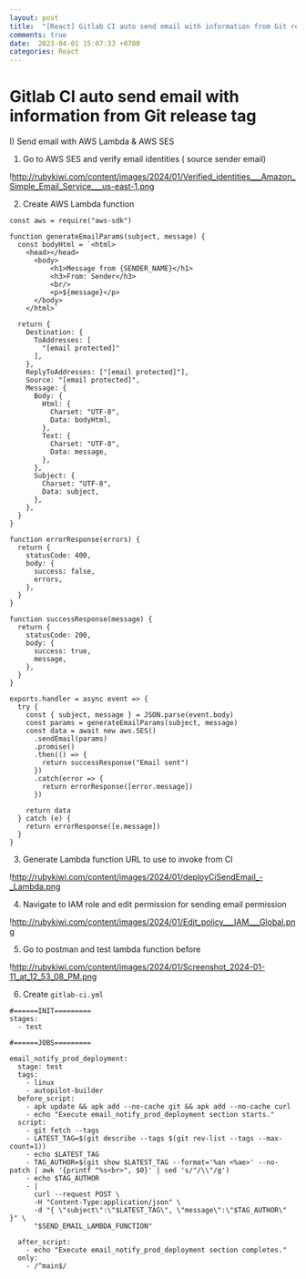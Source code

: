 ```yaml
---
layout: post
title:  "[React] Gitlab CI auto send email with information from Git release tag"
comments: true
date:  2023-04-01 15:07:33 +0700
categories: React
---
```


# Gitlab CI auto send email with information from Git release tag


I) Send email with AWS Lambda & AWS SES

1) Go to AWS SES and verify email identities ( source sender email)

!http://rubykiwi.com/content/images/2024/01/Verified_identities___Amazon_Simple_Email_Service___us-east-1.png

2) Create AWS Lambda function

```
const aws = require("aws-sdk")

function generateEmailParams(subject, message) {
  const bodyHtml = `<html>
    <head></head>
      <body>
          <h1>Message from {SENDER_NAME}</h1>
          <h3>From: Sender</h3>
          <br/>
          <p>${message}</p>
      </body>
    </html>`

  return {
    Destination: {
      ToAddresses: [
        "[email protected]"
      ],
    },
    ReplyToAddresses: ["[email protected]"],
    Source: "[email protected]",
    Message: {
      Body: {
        Html: {
          Charset: "UTF-8",
          Data: bodyHtml,
        },
        Text: {
          Charset: "UTF-8",
          Data: message,
        },
      },
      Subject: {
        Charset: "UTF-8",
        Data: subject,
      },
    },
  }
}

function errorResponse(errors) {
  return {
    statusCode: 400,
    body: {
      success: false,
      errors,
    },
  }
}

function successResponse(message) {
  return {
    statusCode: 200,
    body: {
      success: true,
      message,
    },
  }
}

exports.handler = async event => {
  try {
    const { subject, message } = JSON.parse(event.body)
    const params = generateEmailParams(subject, message)
    const data = await new aws.SES()
      .sendEmail(params)
      .promise()
      .then(() => {
        return successResponse("Email sent")
      })
      .catch(error => {
        return errorResponse([error.message])
      })

    return data
  } catch (e) {
    return errorResponse([e.message])
  }
}
```

3) Generate Lambda function URL to use to invoke from CI

!http://rubykiwi.com/content/images/2024/01/deployCiSendEmail_-_Lambda.png

4) Navigate to IAM role and edit permission for sending email permission

!http://rubykiwi.com/content/images/2024/01/Edit_policy___IAM___Global.png

5) Go to postman and test lambda function before

!http://rubykiwi.com/content/images/2024/01/Screenshot_2024-01-11_at_12_53_08_PM.png

6) Create `gitlab-ci.yml`

```
#======INIT=========
stages:
  - test

#======JOBS=========

email_notify_prod_deployment:
  stage: test
  tags:
    - linux
    - autopilot-builder
  before_script:
    - apk update && apk add --no-cache git && apk add --no-cache curl
    - echo "Execute email_notify_prod_deployment section starts."
  script:
    - git fetch --tags
    - LATEST_TAG=$(git describe --tags $(git rev-list --tags --max-count=1))
    - echo $LATEST_TAG
    - TAG_AUTHOR=$(git show $LATEST_TAG --format='%an <%ae>' --no-patch | awk '{printf "%s<br>", $0}' | sed 's/"/\\"/g')
    - echo $TAG_AUTHOR
    - |
      curl --request POST \
      -H "Content-Type:application/json" \
      -d "{ \"subject\":\"$LATEST_TAG\", \"message\":\"$TAG_AUTHOR\" }" \
      "$SEND_EMAIL_LAMBDA_FUNCTION"

  after_script:
    - echo "Execute email_notify_prod_deployment section completes."
  only:
    - /^main$/

```
